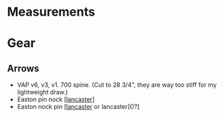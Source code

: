 # Measurements
# Gear

## Arrows

- VAP v6, v3, v1. 700 spine. (Cut to 28 3/4", they are way too stiff for my lightweight draw.)
- Easton pin nock [[lancaster](http://www.lancasterarchery.com/easton-pin-nock.html)]
- Easton nock pin [[lancaster](http://www.lancasterarchery.com/easton-a-c-e-nock-pin.html) or lancaster]()?]
<!--stackedit_data:
eyJoaXN0b3J5IjpbMTYyNTI5NDEzMV19
-->